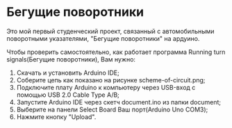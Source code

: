 # Бегущие поворотники

Это мой первый студенческий проект, связанный с автомобильными поворотными указателями, "Бегущие поворотники" на ардуино.

Чтобы проверить самостоятельно, как работает программа Running turn signals(Бегущие поворотники),
Вам нужно:
1) Скачать и установить Arduino IDE;
2) Соберите цепь как показано на рисунке scheme-of-circuit.png;
3) Подключите плату Arduino к компьютеру через USB-вход с помощью USB 2.0 Cable Type A/B;
4) Запустите Arduino IDE через скетч document.ino из папки document;
5) Выберите на панели Select Board Ваш порт(Arduino Uno COM3);
5) Нажмите кнопку "Upload".